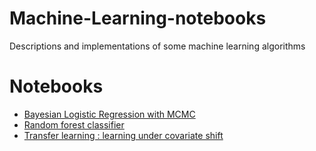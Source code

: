 # Machine-Learning-notebooks
Descriptions and implementations of some machine learning algorithms


# Notebooks 
* [Bayesian Logistic Regression with MCMC](http://nbviewer.jupyter.org/github/amber-kshz/Machine-Learning-notebooks/blob/master/notebooks/LogisticRegression_MCMC.ipynb)
* [Random forest classifier](http://nbviewer.jupyter.org/github/amber-kshz/Machine-Learning-notebooks/blob/master/notebooks/RandomForestClassifier.ipynb)
* [Transfer learning : learning under covariate shift](http://nbviewer.jupyter.org/github/amber-kshz/Machine-Learning-notebooks/blob/master/notebooks/TL_CovShift.ipynb)

